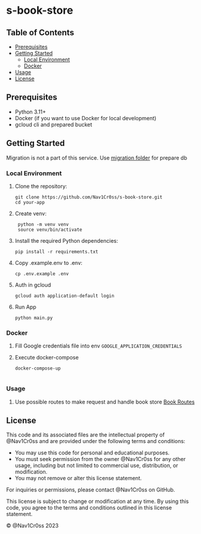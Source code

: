 # s-book-store

## Table of Contents
- [Prerequisites](#prerequisites)
- [Getting Started](#getting-started)
  - [Local Environment](#local-environment)
  - [Docker](#docker)
- [Usage](#usage)
- [License](#license)

## Prerequisites
- Python 3.11+
- Docker (if you want to use Docker for local development)
- gcloud cli and prepared bucket

## Getting Started
Migration is not a part of this service. 
Use [migration folder](./migrations) for prepare db

### Local Environment
1. Clone the repository:

   ```shell
   git clone https://github.com/Nav1Cr0ss/s-book-store.git
   cd your-app

2. Create venv:

   ```shell
    python -m venv venv
    source venv/bin/activate
   
3. Install the required Python dependencies:
    ```shell
    pip install -r requirements.txt
   
4. Copy .example.env to .env:

    ```shell
    cp .env.example .env
   
5. Auth in gcloud
    ```shell
    gcloud auth application-default login
   
6. Run App

    ```shell
    python main.py
   
### Docker
1. Fill Google credentials file into env `GOOGLE_APPLICATION_CREDENTIALS`

2. Execute docker-compose
    ```shell
    docker-compose-up
   

### Usage
1. Use possible routes to make request and handle book store
    [Book Routes](./internal/ports/http/book/router)

## License

This code and its associated files are the intellectual property of @Nav1Cr0ss and are provided under the following terms and conditions:

- You may use this code for personal and educational purposes.
- You must seek permission from the owner @Nav1Cr0ss for any other usage, including but not limited to commercial use, distribution, or modification.
- You may not remove or alter this license statement.

For inquiries or permissions, please contact @Nav1Cr0ss on GitHub.

This license is subject to change or modification at any time. By using this code, you agree to the terms and conditions outlined in this license statement.

© @Nav1Cr0ss 2023
